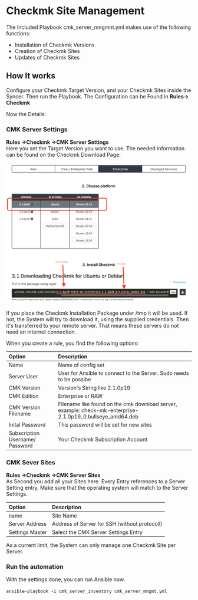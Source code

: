 # Checkmk Site Management

The Included Playbook cmk_server_mngmnt.yml makes use of the following functions:

- Installation of Checkmk Versions
- Creation of Checkmk Sites
- Updates of Checkmk Sites

## How It works

Configure your Checkmk Target Version, and your Checkmk Sites inside the Syncer. 
Then run the Playbook.  The Configuration can be Found in **Rules→ Checkmk**

Now the Details:

### CMK Server Settings
**Rules →Checkmk →CMK Server Settings** <br>
Here you set the Target Version you want to use. The needed information can be found on the Checkmk Download Page:

![](img/cmk_download.png)

If you place the Checkmk Installation Package under /tmp it will be used. If not, the System will try to download it, using the supplied credentials. Then it's transferred to your remote server. That means these servers do not need an internet connection.

When you create a rule, you find the following options:

| Option | Description |
|:-------|:------------|
| Name | Name of config set |
| Server User | User for Ansible to connect to the Server. Sudo needs to be possibe |
| CMK Version | Version's String like 2.1.0p19 |
| CMK Edition | Enterprise or RAW |
|CMK Version Filename | Filename like found on the cmk download server, example: check-mk-enterprise-2.1.0p19_0.bullseye_amd64.deb |
| Inital Password | This password will be set for new sites |
|Subscription Username/ Password | Your Checkmk Subscription Account |

### CMK Sever Sites
**Rules →Checkmk →CMK Server Sites** <br>
As Second you add all your Sites here. Every Entry references to a Server Setting entry.
Make sure that the operating system will match to the Server Settings.

| Option | Description |
|:-------|:------------|
| name | Site Name |
| Server Address | Address of Server for SSH (without protocoll) |
| Settings Master | Select the CMK Server Settings Entry |

As a current limit, the System can only manage one Checkmk Site per Server. 

### Run the automation
With the settings done, you can run Ansible now.

`ansible-playbook -i cmk_server_inventory cmk_server_mngmt.yml`

